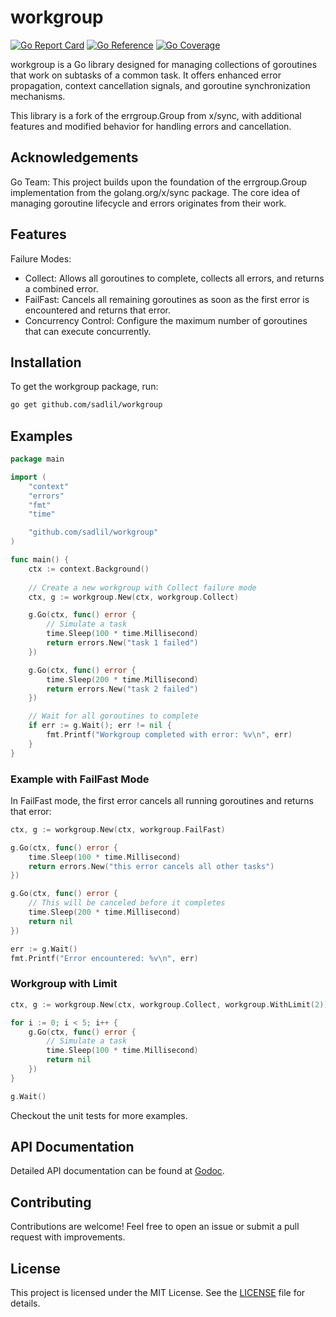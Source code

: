 # workgroup

[![Go Report Card](https://goreportcard.com/badge/github.com/sadlil/workgroup)](https://goreportcard.com/report/github.com/sadlil/workgroup)
[![Go Reference](https://pkg.go.dev/badge/github.com/sadlil/workgroup.svg)](https://pkg.go.dev/github.com/sadlil/workgroup)
[![Go Coverage](https://github.com/sadlil/workgroup/wiki/coverage.svg)](https://raw.githack.com/wiki/sadlil/workgroup/coverage.html)

workgroup is a Go library designed for managing collections of goroutines that work on subtasks of a common task. It offers enhanced error propagation, context cancellation signals, and goroutine synchronization mechanisms.

This library is a fork of the errgroup.Group from x/sync, with additional features and modified behavior for handling errors and cancellation.

## Acknowledgements

Go Team: This project builds upon the foundation of the errgroup.Group implementation from the golang.org/x/sync package. The core idea of managing goroutine lifecycle and errors originates from their work.

## Features

Failure Modes:

- Collect: Allows all goroutines to complete, collects all errors, and returns a combined error.
- FailFast: Cancels all remaining goroutines as soon as the first error is encountered and returns that error.
- Concurrency Control: Configure the maximum number of goroutines that can execute concurrently.

## Installation

To get the workgroup package, run:

```bash
go get github.com/sadlil/workgroup
```

## Examples

```go
package main

import (
    "context"
    "errors"
    "fmt"
    "time"

    "github.com/sadlil/workgroup"
)

func main() {
    ctx := context.Background()
    
    // Create a new workgroup with Collect failure mode
    ctx, g := workgroup.New(ctx, workgroup.Collect)

    g.Go(ctx, func() error {
        // Simulate a task
        time.Sleep(100 * time.Millisecond)
        return errors.New("task 1 failed")
    })

    g.Go(ctx, func() error {
        time.Sleep(200 * time.Millisecond)
        return errors.New("task 2 failed")
    })

    // Wait for all goroutines to complete
    if err := g.Wait(); err != nil {
        fmt.Printf("Workgroup completed with error: %v\n", err)
    }
}
```

### Example with FailFast Mode

In FailFast mode, the first error cancels all running goroutines and returns that error:

```go
ctx, g := workgroup.New(ctx, workgroup.FailFast)

g.Go(ctx, func() error {
    time.Sleep(100 * time.Millisecond)
    return errors.New("this error cancels all other tasks")
})

g.Go(ctx, func() error {
    // This will be canceled before it completes
    time.Sleep(200 * time.Millisecond)
    return nil
})

err := g.Wait()
fmt.Printf("Error encountered: %v\n", err)
```

### Workgroup with Limit

```go
ctx, g := workgroup.New(ctx, workgroup.Collect, workgroup.WithLimit(2))

for i := 0; i < 5; i++ {
    g.Go(ctx, func() error {
        // Simulate a task
        time.Sleep(100 * time.Millisecond)
        return nil
    })
}

g.Wait()
```

Checkout the unit tests for more examples.

## API Documentation

Detailed API documentation can be found at [Godoc](https://pkg.go.dev/github.com/sadlil/workgroup).

## Contributing

Contributions are welcome! Feel free to open an issue or submit a pull request with improvements.

## License

This project is licensed under the MIT License. See the [LICENSE](LICENSE) file for details.
